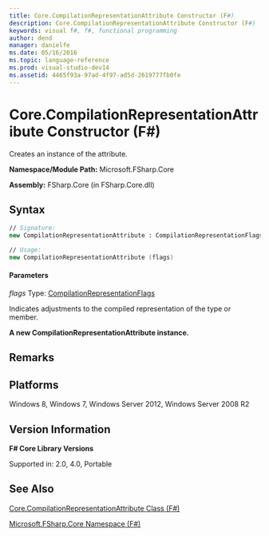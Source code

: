 ```yaml
---
title: Core.CompilationRepresentationAttribute Constructor (F#)
description: Core.CompilationRepresentationAttribute Constructor (F#)
keywords: visual f#, f#, functional programming
author: dend
manager: danielfe
ms.date: 05/16/2016
ms.topic: language-reference
ms.prod: visual-studio-dev14
ms.assetid: 4465f93a-97ad-4f97-ad5d-2619777fb0fe 
---
```


# Core.CompilationRepresentationAttribute Constructor (F#)

Creates an instance of the attribute.

**Namespace/Module Path:** Microsoft.FSharp.Core

**Assembly:** FSharp.Core (in FSharp.Core.dll)


## Syntax

```fsharp
// Signature:
new CompilationRepresentationAttribute : CompilationRepresentationFlags -> CompilationRepresentationAttribute

// Usage:
new CompilationRepresentationAttribute (flags)
```

#### Parameters
*flags*
Type: [CompilationRepresentationFlags](http://msdn.microsoft.com/library/e32f2b3e-34f0-4e03-8bcc-05ed535c0b51)


Indicates adjustments to the compiled representation of the type or member.

**A new CompilationRepresentationAttribute instance.**
## Remarks

## Platforms
Windows 8, Windows 7, Windows Server 2012, Windows Server 2008 R2


## Version Information
**F# Core Library Versions**

Supported in: 2.0, 4.0, Portable


## See Also
[Core.CompilationRepresentationAttribute Class &#40;F&#35;&#41;](Core.CompilationRepresentationAttribute-Class-%5BFSharp%5D.md)

[Microsoft.FSharp.Core Namespace &#40;F&#35;&#41;](Microsoft.FSharp.Core-Namespace-%5BFSharp%5D.md)

